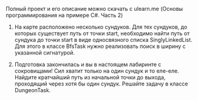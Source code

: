 Полный проект и его описание можно скачать с ulearn.me (Основы программирования на примере C#. Часть 2)

1) На карте расположено несколько сундуков. Для тех сундуков, до которых существует путь от точки start, необходимо найти путь от сундука до точки start в виде односвязного списка SinglyLinkedList.
Для этого в классе BfsTask нужно реализовать поиск в ширину с указанной сигнатурой.

2) Подготовка закончилась и вы в настоящем лабиринте с сокровищами! Сил хватит только на один сундук и то еле-еле. Найдите кратчайший путь из начальной точки до выхода, проходящий через хотя бы один сундук.
Решайте задачу в классе DungeonTask.
